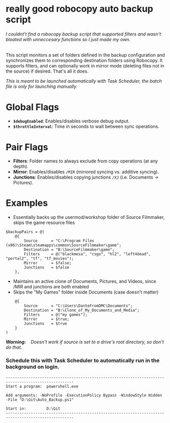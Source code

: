 # really good robocopy auto backup script

###### I couldnt't find a robocopy backup script that supported filters and wasn't bloated with unneccesary functions so I just made my own.
This script monitors a set of folders defined in the backup configuration and synchronizes them to corresponding destination folders using Robocopy. It supports filters, and can optionally work in mirror mode (deleting files not in the source) if desired. That's all it does.

_This is meant to be launched automatically with Task Scheduler, the batch file is only for launching manually._

# Global Flags

- **`$debugEnabled`**: Enables/disables verbose debug output.
- **`$throttleInterval`**: Time in seconds to wait between sync operations.

# Pair Flags

- **Filters**: Folder names to always exclude from copy operations (at any depth).
- **Mirror**: Enables/disables `/MIR` (mirrored syncing vs. additive syncing).
- **Junctions**: Enables/disables copying junctions `/XJ` (i.e. Documents → Pictures).

# Examples
- Essentially backs up the usermod/workshop folder of Source Filmmaker, skips the game resource files
```
$backupPairs = @(
    @{
        Source      = "C:\Program Files (x86)\Steam\steamapps\common\SourceFilmmaker\game";
        Destination = "B:\SourceFilmmaker\game";
        Filters     = @("blackmesa", "csgo", "hl2", "left4dead", "portal2", "tf", "tf_movies");
        Mirror      = $false;
        Junctions   = $false
    },
```
- Maintains an active clone of Documents, Pictures, and Videos, since /MIR and junctions are both enabled
- Skips the "My Games" folder inside Documents (case doesn't matter)
```
    @{
        Source      = "C:\Users\DanteFromDMC\Documents";
        Destination = "B:\Clone_of_My_Documents_and_Media";
        Filters     = @("my games");
        Mirror      = $true; 
        Junctions   = $true
    }
)
```


_**Warning:**    Doesn't work if source is set to a drive's root directory, so don't do that._

### Schedule this with Task Scheduler to automatically run in the background on login.
```
----------------------------------------------------------------------------------------------------
Start a program:  powershell.exe

Add arguments: -NoProfile -ExecutionPolicy Bypass -WindowStyle Hidden -File "D:\Git\Auto_Backup.ps1"

Start in:         D:\Git
----------------------------------------------------------------------------------------------------
```
